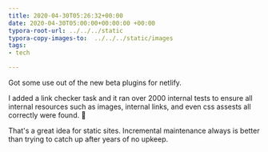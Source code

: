 ```yaml
---
title: 2020-04-30T05:26:32+00:00
date: 2020-04-30T05:00:00+00:00:00 +00:00
typora-root-url: ../../../static
typora-copy-images-to:  ../../../static/images
tags:
- tech

---
```

Got some use out of the new beta plugins for netlify.

I added a link checker task and it ran over 2000 internal tests to ensure all internal resources such as images, internal links, and even css assests all correctly were found. 🧹

That's a great idea for static sites. Incremental maintenance always is better than trying to catch up after years of no upkeep.
